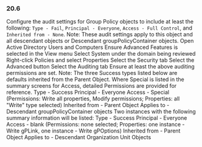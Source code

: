 
### 20.6  
Configure the audit settings for Group Policy objects to include at least the following: `Type - Fail`, `Principal - Everyone`, `Access - Full Control`, and `Inherited from - None`. Note: These audit settings apply to this object and all descendant objects or Descendant groupPolicyContainer objects.  Open Active Directory Users and Computers  Ensure Advanced Features is selected in the View menu  Select System under the domain being reviewed  Right-click Policies and select Properties  Select the Security tab  Select the Advanced button  Select the Auditing tab Ensure at least the above auditing permissions are set.  Note: The three Success types listed below are defaults inherited from the Parent Object. Where Special is listed in the summary screens for Access, detailed Permissions are provided for reference.  Type - Success  Principal - Everyone  Access - Special (Permissions: Write all properties, Modify permissions; Properties: all "Write" type selected)  Inherited from - Parent Object Applies to - Descendant groupPolicyContainer objects Two instances with the following summary information will be listed:  Type - Success  Principal - Everyone  Access - blank (Permissions: none selected; Properties: one instance - Write gPLink, one instance - Write gPOptions)  Inherited from - Parent Object Applies to - Descendant Organization Unit Objects 
